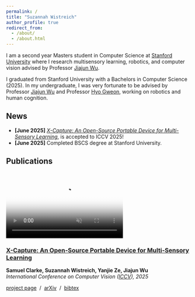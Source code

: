 ```yaml
---
permalink: /
title: "Suzannah Wistreich"
author_profile: true
redirect_from: 
  - /about/
  - /about.html
---
```


I am a second year Masters student in Computer Science at [Stanford University](https://www.cs.stanford.edu) where I research multisensory learning, robotics, and computer vision advised by Professor [Jiajun Wu](https://jiajunwu.com/).

I graduated from Stanford University with a Bachelors in Computer Science (2025). In my undergraduate, I was very fortunate to be advised by Professor [Jiajun Wu]((https://jiajunwu.com/)) and Professor [Hyo Gweon](https://psychology.stanford.edu/people/hyowon-gweon), working on robotics and human cognition.

## News
- **[June 2025]** *[X-Capture: An Open-Source Portable Device for Multi-Sensory Learning](https://arxiv.org/pdf/2504.02318)*, is accepted to ICCV 2025!
- **[June 2025]** Completed BSCS degree at Stanford University.

## Publications

<video width="320" height="180" controls poster="/images/video-thumb.jpg" autoplay muted loop>
  <source src="/images/CroppedTurntable2.mp4" type="video/mp4">
  Your browser does not support the video tag.
</video>

### [**X-Capture: An Open-Source Portable Device for Multi-Sensory Learning**](https://arxiv.org/pdf/2504.02318)

**Samuel Clarke, <b>Suzannah Wistreich</b>, Yanjie Ze, Jiajun Wu**  
*International Conference on Computer Vision ([ICCV](https://iccv2025.thecvf.com/)), 2025*

[project page](https://xcapture.github.io) &nbsp;/&nbsp; [arXiv](https://arxiv.org/pdf/2504.02318) &nbsp;/&nbsp; [bibtex](/files/2025xcapture.txt) &nbsp;